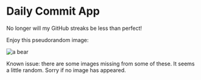 Daily Commit App
================
No longer will my GitHub streaks be less than perfect!

Enjoy this pseudorandom image:

![a bear](http://placebear.com/700/500 "a bear")

Known issue: there are some images missing from some of these. It seems a little random. Sorry if no image has appeared.